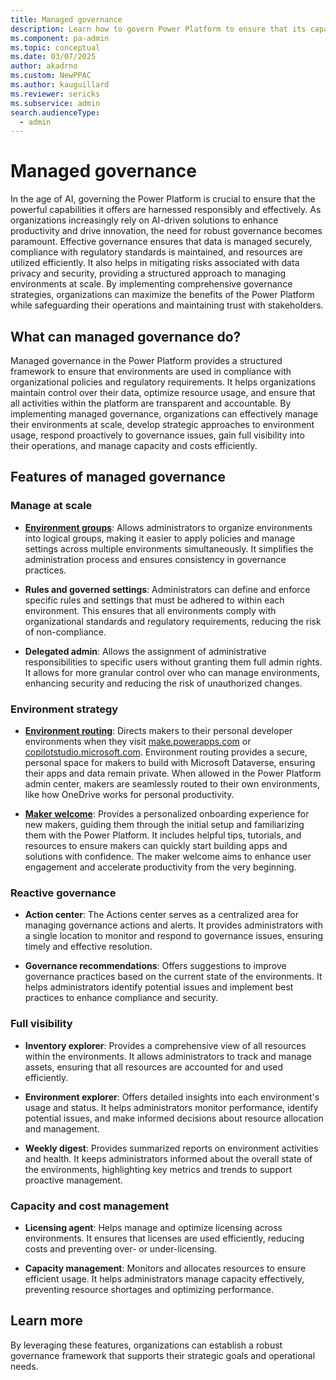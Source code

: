 ```yaml
---
title: Managed governance
description: Learn how to govern Power Platform to ensure that its capabilities are harnessed responsibly and effectively.
ms.component: pa-admin
ms.topic: conceptual
ms.date: 03/07/2025
author: akadrno
ms.custom: NewPPAC
ms.author: kauguillard 
ms.reviewer: sericks
ms.subservice: admin
search.audienceType: 
  - admin
---
```


# Managed governance

In the age of AI, governing the Power Platform is crucial to ensure that the powerful capabilities it offers are harnessed responsibly and effectively. As organizations increasingly rely on AI-driven solutions to enhance productivity and drive innovation, the need for robust governance becomes paramount. Effective governance ensures that data is managed securely, compliance with regulatory standards is maintained, and resources are utilized efficiently. It also helps in mitigating risks associated with data privacy and security, providing a structured approach to managing environments at scale. By implementing comprehensive governance strategies, organizations can maximize the benefits of the Power Platform while safeguarding their operations and maintaining trust with stakeholders. 

## What can managed governance do?

Managed governance in the Power Platform provides a structured framework to ensure that environments are used in compliance with organizational policies and regulatory requirements. It helps organizations maintain control over their data, optimize resource usage, and ensure that all activities within the platform are transparent and accountable. By implementing managed governance, organizations can effectively manage their environments at scale, develop strategic approaches to environment usage, respond proactively to governance issues, gain full visibility into their operations, and manage capacity and costs efficiently. 

## Features of managed governance

### Manage at scale

- [**Environment groups**](environment-groups.md): Allows administrators to organize environments into logical groups, making it easier to apply policies and manage settings across multiple environments simultaneously. It simplifies the administration process and ensures consistency in governance practices. 

- **Rules and governed settings**: Administrators can define and enforce specific rules and settings that must be adhered to within each environment. This ensures that all environments comply with organizational standards and regulatory requirements, reducing the risk of non-compliance. 

- **Delegated admin**: Allows the assignment of administrative responsibilities to specific users without granting them full admin rights. It allows for more granular control over who can manage environments, enhancing security and reducing the risk of unauthorized changes. 

### Environment strategy

- [**Environment routing**](default-environment-routing.md): Directs makers to their personal developer environments when they visit [make.powerapps.com](https://make.powerapps.com) or [copilotstudio.microsoft.com](https://copilotstudio.microsoft.com). Environment routing provides a secure, personal space for makers to build with Microsoft Dataverse, ensuring their apps and data remain private. When allowed in the Power Platform admin center, makers are seamlessly routed to their own environments, like how OneDrive works for personal productivity. 

- [**Maker welcome**](welcome-content.md): Provides a personalized onboarding experience for new makers, guiding them through the initial setup and familiarizing them with the Power Platform. It includes helpful tips, tutorials, and resources to ensure makers can quickly start building apps and solutions with confidence. The maker welcome aims to enhance user engagement and accelerate productivity from the very beginning.

### Reactive governance

- **Action center**: The Actions center serves as a centralized area for managing governance actions and alerts. It provides administrators with a single location to monitor and respond to governance issues, ensuring timely and effective resolution. 

- **Governance recommendations**: Offers suggestions to improve governance practices based on the current state of the environments. It helps administrators identify potential issues and implement best practices to enhance compliance and security.

### Full visibility

- **Inventory explorer**: Provides a comprehensive view of all resources within the environments. It allows administrators to track and manage assets, ensuring that all resources are accounted for and used efficiently. 

- **Environment explorer**: Offers detailed insights into each environment's usage and status. It helps administrators monitor performance, identify potential issues, and make informed decisions about resource allocation and management. 

- **Weekly digest**: Provides summarized reports on environment activities and health. It keeps administrators informed about the overall state of the environments, highlighting key metrics and trends to support proactive management.

### Capacity and cost management

- **Licensing agent**: Helps manage and optimize licensing across environments. It ensures that licenses are used efficiently, reducing costs and preventing over- or under-licensing. 

- **Capacity management**: Monitors and allocates resources to ensure efficient usage. It helps administrators manage capacity effectively, preventing resource shortages and optimizing performance.

## Learn more
By leveraging these features, organizations can establish a robust governance framework that supports their strategic goals and operational needs.




